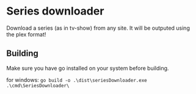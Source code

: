 # Series downloader

Download a series (as in tv-show) from any site.
It will be outputed using the plex format!

## Building

Make sure you have go installed on your system before building.

for windows: `go build -o .\dist\seriesDownloader.exe .\cmd\SeriesDownloader\`
